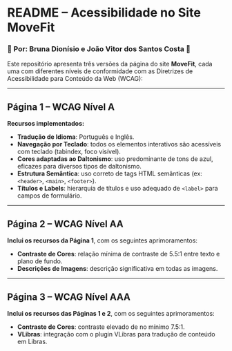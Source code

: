 # README – Acessibilidade no Site MoveFit
### 💙 Por: Bruna Dionísio e João Vitor dos Santos Costa 💙
Este repositório apresenta três versões da página do site **MoveFit**, cada uma com diferentes níveis de conformidade com as Diretrizes de Acessibilidade para Conteúdo da Web (WCAG):

---

## Página 1 – WCAG Nível A
**Recursos implementados:**

- **Tradução de Idioma**: Português e Inglês.
- **Navegação por Teclado**: todos os elementos interativos são acessíveis com teclado (tabindex, foco visível).
- **Cores adaptadas ao Daltonismo**: uso predominante de tons de azul, eficazes para diversos tipos de daltonismo.
- **Estrutura Semântica**: uso correto de tags HTML semânticas (ex: `<header>`, `<main>`, `<footer>`).
- **Títulos e Labels**: hierarquia de títulos e uso adequado de `<label>` para campos de formulário.

---

## Página 2 – WCAG Nível AA
**Inclui os recursos da Página 1**, com os seguintes aprimoramentos:

- **Contraste de Cores**: relação mínima de contraste de 5.5:1 entre texto e plano de fundo.
- **Descrições de Imagens**: descrição significativa em todas as imagens.

---

## Página 3 – WCAG Nível AAA
**Inclui os recursos das Páginas 1 e 2**, com os seguintes aprimoramentos:

- **Contraste de Cores**: contraste elevado de no mínimo 7.5:1.
- **VLibras**: integração com o plugin VLibras para tradução de conteúdo em Libras.
